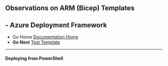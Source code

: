 ## Observations on ARM (Bicep) Templates 

## - Azure Deployment Framework ## 
- Go Home [Documentation Home](./index.md)
- **Go Next** [Test Template](./Test_Template.md)
* * *
####  Deploying from PowerShell
